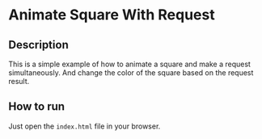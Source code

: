 # Animate Square With Request

## Description

This is a simple example of how to animate a square and make a request simultaneously. And change the color of the square based on the request result.

## How to run

Just open the `index.html` file in your browser.
